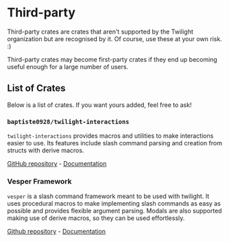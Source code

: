 # Third-party

Third-party crates are crates that aren't supported by the Twilight organization
but are recognised by it. Of course, use these at your own risk. :)

Third-party crates may become first-party crates if they end up becoming useful
enough for a large number of users.

## List of Crates

Below is a list of crates. If you want yours added, feel free to ask!

### `baptiste0928/twilight-interactions`

`twilight-interactions` provides macros and utilities to make interactions easier to use.
Its features include slash command parsing and creation from structs with derive macros.

[GitHub repository][github/twilight-interactions] - [Documentation][docs-rs/twilight-interactions]

### Vesper Framework

`vesper` is a slash command framework meant to be used with twilight. 
It uses procedural macros to make implementing slash commands as easy as possible and provides flexible argument parsing.
Modals are also supported making use of derive macros, so they can be used effortlessly.

[Github repository][github/vesper] - [Documentation][docs-rs/vesper]

[docs-rs/twilight-interactions]: https://docs.rs/twilight-interactions/*/twilight_interactions/
[github/twilight-interactions]: https://github.com/baptiste0928/twilight-interactions
[docs-rs/vesper]: https://docs.rs/vesper/*/vesper/
[github/vesper]: https://github.com/AlvaroMS25/vesper

